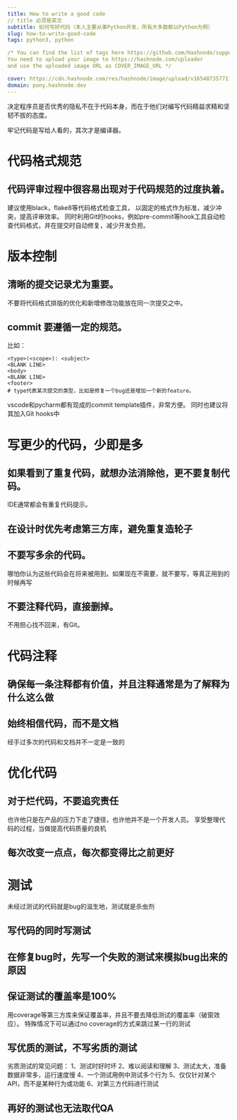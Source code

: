 ```yaml
---
title: How to write a good code
// title 必须是英文
subtitle: 如何写好代码（本人主要从事Python开发，所有大多数都以Python为例）
slug: how-to-write-good-code
tags: python3, python 

/* You can find the list of tags here https://github.com/Hashnode/support/blob/main/misc/tags.json
You need to upload your image to https://hashnode.com/uploader 
and use the uploaded image URL as COVER_IMAGE_URL */ 

cover: https://cdn.hashnode.com/res/hashnode/image/upload/v1654873577116/8DzikMhsh.jpeg?auto=compress
domain: pony.hashnode.dev
---
```


决定程序员是否优秀的隐私不在于代码本身，而在于他们对编写代码精益求精和坚韧不拔的态度。

牢记代码是写给人看的，其次才是编译器。


# 代码格式规范

## 代码评审过程中很容易出现对于代码规范的过度执着。
建议使用black，flake8等代码格式检查工具，
以固定的格式作为标准，减少冲突，提高评审效率。
同时利用Git的hooks，例如pre-commit等hook工具自动检查代码格式，并在提交时自动修复，减少开发负担。


# 版本控制

## 清晰的提交记录尤为重要。
不要将代码格式排版的优化和新增修改功能放在同一次提交之中。
## commit 要遵循一定的规范。
比如：
```shell
<type>(<scope>): <subject>
<BLANK LINE>
<body>
<BLANK LINE>
<footer>
# type代表某次提交的类型，比如是修复一个bug还是增加一个新的feature。
```

vscode和pycharm都有现成的commit template插件，非常方便。
同时也建议将其加入Git hooks中


# 写更少的代码，少即是多

## 如果看到了重复代码，就想办法消除他，更不要复制代码。
IDE通常都会有重复代码提示。

## 在设计时优先考虑第三方库，避免重复造轮子

## 不要写多余的代码。
哪怕你认为这些代码会在将来被用到。如果现在不需要，就不要写，等真正用到的时候再写

## 不要注释代码，直接删掉。
不用担心找不回来，有Git。


# 代码注释

## 确保每一条注释都有价值，并且注释通常是为了解释为什么这么做

## 始终相信代码，而不是文档
经手过多次的代码和文档并不一定是一致的


# 优化代码

## 对于烂代码，不要追究责任
也许他只是在产品的压力下走了捷径，也许他并不是一个开发人员。
享受整理代码的过程，当做提高代码质量的良机

## 每次改变一点点，每次都变得比之前更好


# 测试
未经过测试的代码就是bug的滋生地，测试就是杀虫剂

## 写代码的同时写测试

## 在修复bug时，先写一个失败的测试来模拟bug出来的原因

## 保证测试的覆盖率是100%
用coverage等第三方库来保证覆盖率，并且不要去降低测试的覆盖率（破窗效应）。
特殊情况下可以通过no coverage的方式来跳过某一行的测试

## 写优质的测试，不写劣质的测试
劣质测试的常见问题：
1、测试时好时坏
2、难以阅读和理解
3、测试太大，准备数据非常多，运行速度慢
4、一个测试用例中测试多个行为
5、仅仅针对某个API，而不是某种行为或功能
6、对第三方代码进行测试

## 再好的测试也无法取代QA
